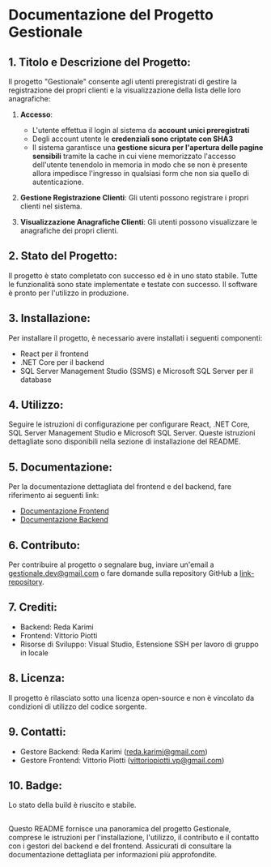 # Documentazione del Progetto Gestionale

## 1. Titolo e Descrizione del Progetto:
Il progetto "Gestionale" consente agli utenti preregistrati di gestire la registrazione dei propri clienti e la visualizzazione della lista delle loro anagrafiche:
1. **Accesso**:
   - L'utente effettua il login al sistema da **account unici preregistrati** 
   - Degli account utente le **credenziali sono criptate con SHA3**
   - Il sistema garantisce una **gestione sicura per l'apertura delle pagine sensibili** tramite la cache in cui viene memorizzato l'accesso dell'utente tenendolo in memoria in modo che se non è presente allora impedisce l'ingresso in qualsiasi form che non sia quello di autenticazione.

3. **Gestione Registrazione Clienti**: Gli utenti possono registrare i propri clienti nel sistema.
4. **Visualizzazione Anagrafiche Clienti**: Gli utenti possono visualizzare le anagrafiche dei propri clienti.

## 2. Stato del Progetto:
Il progetto è stato completato con successo ed è in uno stato stabile. Tutte le funzionalità sono state implementate e testate con successo. Il software è pronto per l'utilizzo in produzione.

## 3. Installazione:
Per installare il progetto, è necessario avere installati i seguenti componenti:
- React per il frontend
- .NET Core per il backend
- SQL Server Management Studio (SSMS) e Microsoft SQL Server per il database

## 4. Utilizzo:
Seguire le istruzioni di configurazione per configurare React, .NET Core, SQL Server Management Studio e Microsoft SQL Server. Queste istruzioni dettagliate sono disponibili nella sezione di installazione del README.

## 5. Documentazione:
Per la documentazione dettagliata del frontend e del backend, fare riferimento ai seguenti link:
- [Documentazione Frontend](link-documentazione-frontend)
- [Documentazione Backend](link-documentazione-backend)

## 6. Contributo:
Per contribuire al progetto o segnalare bug, inviare un'email a gestionale.dev@gmail.com o fare domande sulla repository GitHub a [link-repository](link-repository).

## 7. Crediti:
- Backend: Reda Karimi
- Frontend: Vittorio Piotti
- Risorse di Sviluppo: Visual Studio, Estensione SSH per lavoro di gruppo in locale

## 8. Licenza:
Il progetto è rilasciato sotto una licenza open-source e non è vincolato da condizioni di utilizzo del codice sorgente.

## 9. Contatti:
- Gestore Backend: Reda Karimi (reda.karimi@gmail.com)
- Gestore Frontend: Vittorio Piotti (vittoriopiotti.vp@gmail.com)

## 10. Badge:
Lo stato della build è riuscito e stabile.

## 
Questo README fornisce una panoramica del progetto Gestionale, comprese le istruzioni per l'installazione, l'utilizzo, il contributo e il contatto con i gestori del backend e del frontend. Assicurati di consultare la documentazione dettagliata per informazioni più approfondite.
